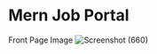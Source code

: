 # Mern Job Portal 
Front Page Image
![Screenshot (660)](https://github.com/sakshipargaonkar20/Job-Portal/assets/140840936/a2f2fcb2-54c2-4e1c-a7ed-1c3c2d1b7aed)






